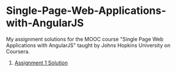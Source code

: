 # Single-Page-Web-Applications-with-AngularJS
My assignment solutions for the MOOC course "Single Page Web Applications with AngularJS" taught by Johns Hopkins University on Coursera.

1. [Assignment 1 Solution](https://christeentjose.github.io/Single-Page-Web-Applications-with-AngularJS/Module%201%20Solution/)
